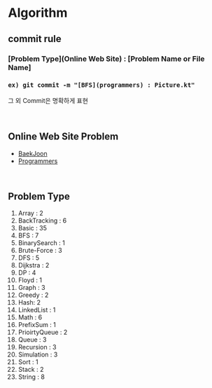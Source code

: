 # Algorithm

## commit rule 
### [Problem Type](Online Web Site) : [Problem Name or File Name]
### ``ex) git commit -m "[BFS](programmers) : Picture.kt"``
그  외  Commit은 명확하게 표현

<br>

## Online Web Site Problem
- [BaekJoon](kotlin/src/main/kotlin/baekjoon/READMD.md)
- [Programmers](kotlin/src/main/kotlin/programmers/README.md)

<br>

## Problem Type
1. Array : 2
2. BackTracking : 6
3. Basic : 35
4. BFS : 7
5. BinarySearch : 1
6. Brute-Force : 3
7. DFS : 5
8. Dijkstra : 2
9. DP : 4
10. Floyd : 1
11. Graph : 3
12. Greedy : 2
13. Hash: 2
14. LinkedList : 1
15. Math : 6
16. PrefixSum : 1
17. PrioirtyQueue : 2
18. Queue : 3
19. Recursion : 3
20. Simulation : 3
21. Sort : 1
22. Stack : 2
23. String : 8

